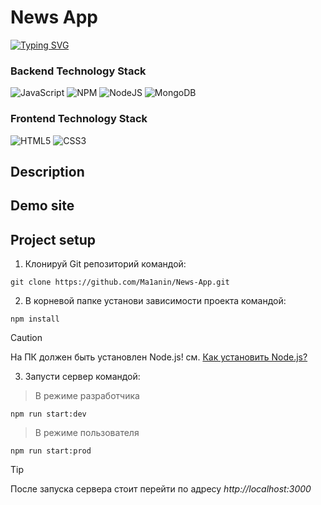 # News App
[![Typing SVG](https://readme-typing-svg.demolab.com?font=Exo+2&size=18&duration=4000&pause=1000&color=BCFD4C&random=false&width=435&lines=Developed+and+supported+by+cortezzIP+and+Ma1anin)](https://git.io/typing-svg)

### Backend Technology Stack
![JavaScript](https://img.shields.io/badge/javascript-%23323330.svg?style=for-the-badge&logo=javascript&logoColor=%23F7DF1E)
![NPM](https://img.shields.io/badge/NPM-%23CB3837.svg?style=for-the-badge&logo=npm&logoColor=white)
![NodeJS](https://img.shields.io/badge/node.js-6DA55F?style=for-the-badge&logo=node.js&logoColor=white)
![MongoDB](https://img.shields.io/badge/MongoDB-%234ea94b.svg?style=for-the-badge&logo=mongodb&logoColor=white)

### Frontend Technology Stack
![HTML5](https://img.shields.io/badge/html5-%23E34F26.svg?style=for-the-badge&logo=html5&logoColor=white)
![CSS3](https://img.shields.io/badge/css3-%231572B6.svg?style=for-the-badge&logo=css3&logoColor=white)
## Description
## Demo site
## Project setup
1. Клонируй Git репозиторий командой:
```
git clone https://github.com/Ma1anin/News-App.git
```
2. В корневой папке установи зависимости проекта командой:
```gitbash
npm install
```
> [!CAUTION]
> На ПК должен быть установлен Node.js! см. [Как установить Node.js?](https://nodejs.org/en/learn/getting-started/how-to-install-nodejs)

3. Запусти сервер командой:
> В режиме разработчика
```
npm run start:dev
```
> В режиме пользователя
```
npm run start:prod
```

> [!TIP]
> После запуска сервера стоит перейти по адресу *http://localhost:3000*

